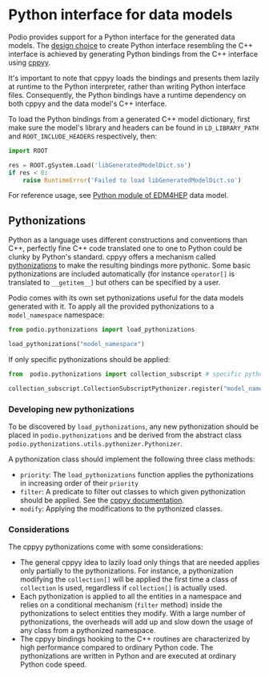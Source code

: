 # Python interface for data models

Podio provides support for a Python interface for the generated data models. The [design choice](design.md) to create Python interface resembling the C++ interface is achieved by generating Python bindings from the C++ interface using
[cppyy](https://cppyy.readthedocs.io/en/latest/index.html).

It's important to note that cppyy loads the bindings and presents them lazily at runtime to the Python interpreter, rather than writing Python interface files. Consequently, the Python bindings have a runtime dependency on both cppyy and the data model's C++ interface.

To load the Python bindings from a generated C++ model dictionary, first make sure the model's library and headers can be found in `LD_LIBRARY_PATH` and `ROOT_INCLUDE_HEADERS` respectively, then:

```python
import ROOT

res = ROOT.gSystem.Load('libGeneratedModelDict.so')
if res < 0:
    raise RuntimeError('Failed to load libGeneratedModelDict.so')
```

For reference usage, see [Python module of EDM4HEP](https://github.com/key4hep/EDM4hep/blob/main/python/edm4hep/__init__.py) data model.

## Pythonizations

Python as a language uses different constructions and conventions than C++, perfectly fine C++ code translated one to one to Python could be clunky by Python's standard. cppyy offers a mechanism called [pythonizations](https://cppyy.readthedocs.io/en/latest/pythonizations.html) to make the resulting bindings more pythonic. Some basic pythonizations are included automatically (for instance `operator[]` is translated to `__getitem__`) but others can be specified by a user.

Podio comes with its own set pythonizations useful for the data models generated with it. To apply all the provided pythonizations to a `model_namespace` namespace:

```python
from podio.pythonizations import load_pythonizations

load_pythonizations("model_namespace")
```

If only specific pythonizations should be applied:

```python
from  podio.pythonizations import collection_subscript # specific pythonization

collection_subscript.CollectionSubscriptPythonizer.register("model_namespace")
```

### Developing new pythonizations

To be discovered by `load_pythonizations`, any new pythonization should be placed in `podio.pythonizations` and be derived from the abstract class `podio.pythonizations.utils.pythonizer.Pythonizer`.

A pythonization class should implement the following three class methods:

- `priority`: The `load_pythonizations` function applies the pythonizations in increasing order of their `priority`
- `filter`: A predicate to filter out classes to which given pythonization should be applied. See the [cppyy documentation](https://cppyy.readthedocs.io/en/latest/pythonizations.html#python-callbacks).
- `modify`: Applying the modifications to the pythonized classes.

### Considerations

The cppyy pythonizations come with some considerations:

- The general cppyy idea to lazily load only things that are needed applies only partially to the pythonizations. For instance, a pythonization modifying the `collection[]` will be applied the first time a class of `collection` is used, regardless if `collection[]` is actually used.
- Each pythonization is applied to all the entities in a namespace and relies on a conditional mechanism (`filter` method) inside the pythonizations to select entities they modify. With a large number of pythonizations, the overheads will add up and slow down the usage of any class from a pythonized namespace.
- The cppyy bindings hooking to the C++ routines are characterized by high performance compared to ordinary Python code. The pythonizations are written in Python and are executed at ordinary Python code speed.
